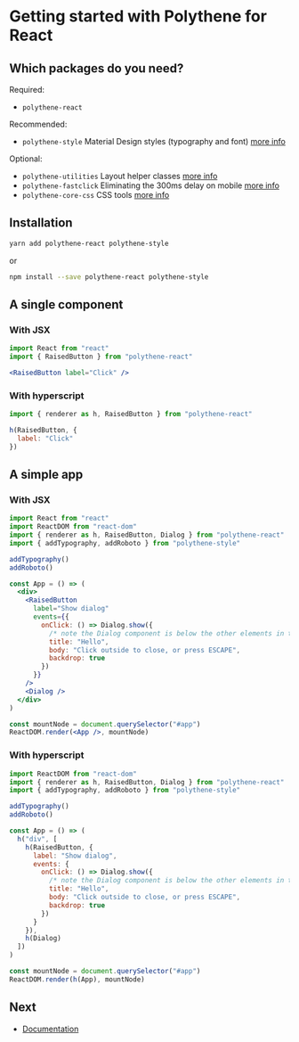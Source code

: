 # Getting started with Polythene for React


## Which packages do you need?

Required:

* `polythene-react`

Recommended:

* `polythene-style` Material Design styles (typography and font) [more info](packages/polythene-style.md)

Optional:

* `polythene-utilities` Layout helper classes [more info](packages/polythene-utilities.md)
* `polythene-fastclick` Eliminating the 300ms delay on mobile [more info](packages/polythene-fastclick.md)
* `polythene-core-css` CSS tools [more info](packages/polythene-core-css.md)


## Installation

~~~bash
yarn add polythene-react polythene-style
~~~

or

~~~bash
npm install --save polythene-react polythene-style
~~~


## A single component

### With JSX

~~~jsx
import React from "react"
import { RaisedButton } from "polythene-react"

<RaisedButton label="Click" />
~~~

### With hyperscript

~~~javascript
import { renderer as h, RaisedButton } from "polythene-react"

h(RaisedButton, {
  label: "Click"
})
~~~


## A simple app

### With JSX

~~~jsx
import React from "react"
import ReactDOM from "react-dom"
import { renderer as h, RaisedButton, Dialog } from "polythene-react"
import { addTypography, addRoboto } from "polythene-style"

addTypography()
addRoboto()

const App = () => (
  <div>
    <RaisedButton
      label="Show dialog"
      events={{
        onClick: () => Dialog.show({
          /* note the Dialog component is below the other elements in the app */
          title: "Hello",
          body: "Click outside to close, or press ESCAPE",
          backdrop: true
        })
      }}
    />
    <Dialog />
  </div>
)

const mountNode = document.querySelector("#app")
ReactDOM.render(<App />, mountNode)
~~~


### With hyperscript

~~~javascript
import ReactDOM from "react-dom"
import { renderer as h, RaisedButton, Dialog } from "polythene-react"
import { addTypography, addRoboto } from "polythene-style"

addTypography()
addRoboto()

const App = () => (
  h("div", [
    h(RaisedButton, {
      label: "Show dialog",
      events: {
        onClick: () => Dialog.show({
          /* note the Dialog component is below the other elements in the app */
          title: "Hello",
          body: "Click outside to close, or press ESCAPE",
          backdrop: true
        })
      }
    }),
    h(Dialog)
  ])
)

const mountNode = document.querySelector("#app")
ReactDOM.render(h(App), mountNode)
~~~


## Next

* [Documentation](README.md)
